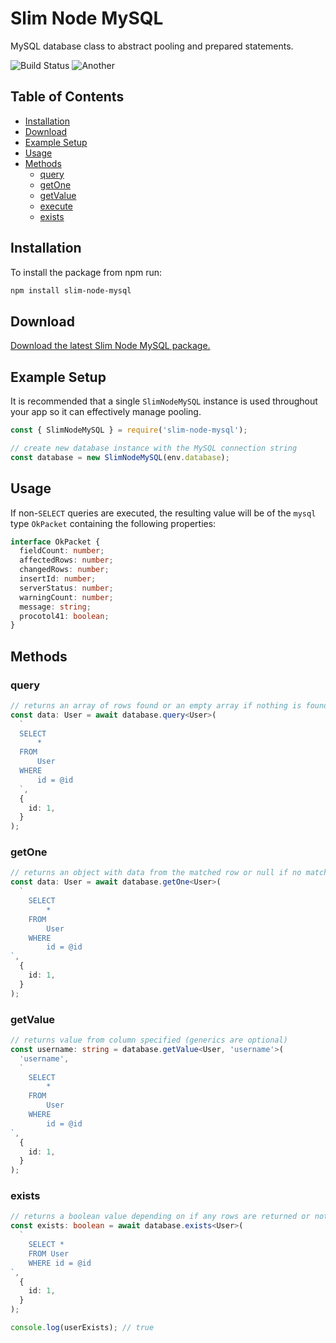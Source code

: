 # Slim Node MySQL

MySQL database class to abstract pooling and prepared statements.

![Build Status](https://api.travis-ci.com/jakecyr/slim-node-server.svg)
![Another](https://img.shields.io/npm/v/slim-node-mysql.svg)

## Table of Contents

- [Installation](#installation)
- [Download](#download)
- [Example Setup](#example-setup)
- [Usage](#usage)
- [Methods](#methods)
  - [query](#query)
  - [getOne](#getone)
  - [getValue](#getvalue)
  - [execute](#execute)
  - [exists](#exists)

## Installation

To install the package from npm run:

```bash
npm install slim-node-mysql
```

## Download

[Download the latest Slim Node MySQL package.](https://unpkg.com/slim-node-mysql)

## Example Setup

It is recommended that a single `SlimNodeMySQL` instance is used throughout your app so it can effectively manage pooling.

```javascript
const { SlimNodeMySQL } = require('slim-node-mysql');

// create new database instance with the MySQL connection string
const database = new SlimNodeMySQL(env.database);
```

## Usage

If non-`SELECT` queries are executed, the resulting value will be of the `mysql` type `OkPacket` containing the following properties:

```typescript
interface OkPacket {
  fieldCount: number;
  affectedRows: number;
  changedRows: number;
  insertId: number;
  serverStatus: number;
  warningCount: number;
  message: string;
  procotol41: boolean;
}
```

## Methods

### query

```typescript
// returns an array of rows found or an empty array if nothing is found
const data: User = await database.query<User>(
  `
  SELECT
      *
  FROM
      User
  WHERE
      id = @id
  `,
  {
    id: 1,
  }
);
```

### getOne

```typescript
// returns an object with data from the matched row or null if no match was found
const data: User = await database.getOne<User>(
  `
    SELECT
        *
    FROM
        User
    WHERE
        id = @id
`,
  {
    id: 1,
  }
);
```

### getValue

```typescript
// returns value from column specified (generics are optional)
const username: string = database.getValue<User, 'username'>(
  'username',
  `
    SELECT
        *
    FROM
        User
    WHERE
        id = @id
`,
  {
    id: 1,
  }
);
```

### exists

```typescript
// returns a boolean value depending on if any rows are returned or not
const exists: boolean = await database.exists<User>(
  `
    SELECT *
    FROM User
    WHERE id = @id
`,
  {
    id: 1,
  }
);

console.log(userExists); // true
```
